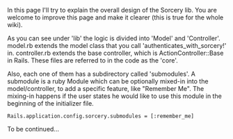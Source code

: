 In this page I'll try to explain the overall design of the Sorcery lib.
You are welcome to improve this page and make it clearer (this is true for the whole wiki).

As you can see under 'lib' the logic is divided into 'Model' and 'Controller'.
model.rb extends the model class that you call 'authenticates_with_sorcery!' in.
controller.rb extends the base controller, which is ActionController::Base in Rails.
These files are referred to in the code as the 'core'.

Also, each one of them has a subdirectory called 'submodules'. A submodule is a ruby Module which can be optionally mixed-in into the model/controller, to add a specific feature, like "Remember Me".
The mixing-in happens if the user states he would like to use this module in the beginning of the initializer file.

```
Rails.application.config.sorcery.submodules = [:remember_me]
```

To be continued...